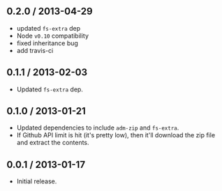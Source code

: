 0.2.0 / 2013-04-29
------------------
* updated `fs-extra` dep
* Node `v0.10` compatibility
* fixed inheritance bug
* add travis-ci

0.1.1 / 2013-02-03
------------------
* Updated `fs-extra` dep.

0.1.0 / 2013-01-21
------------------
* Updated dependencies to include `adm-zip` and `fs-extra`.
* If Github API limit is hit (it's pretty low), then it'll download the zip file and extract the contents.

0.0.1 / 2013-01-17
------------------
* Initial release.
